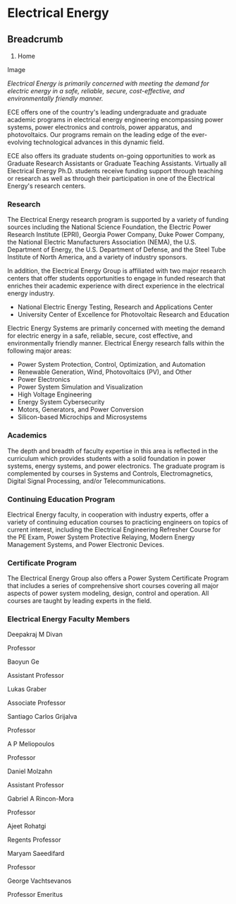 # Electrical Energy

## Breadcrumb

  1. Home

Image

_Electrical Energy is primarily concerned with meeting the demand for electric
energy in a safe, reliable, secure, cost-effective, and environmentally
friendly manner._

ECE offers one of the country's leading undergraduate and graduate academic
programs in electrical energy engineering encompassing power systems, power
electronics and controls, power apparatus, and photovoltaics. Our programs
remain on the leading edge of the ever-evolving technological advances in this
dynamic field.

ECE also offers its graduate students on-going opportunities to work as
Graduate Research Assistants or Graduate Teaching Assistants. Virtually all
Electrical Energy Ph.D. students receive funding support through teaching or
research as well as through their participation in one of the Electrical
Energy's research centers.

### Research

The Electrical Energy research program is supported by a variety of funding
sources including the National Science Foundation, the Electric Power Research
Institute (EPRI), Georgia Power Company, Duke Power Company, the National
Electric Manufacturers Association (NEMA), the U.S. Department of Energy, the
U.S. Department of Defense, and the Steel Tube Institute of North America, and
a variety of industry sponsors.

In addition, the Electrical Energy Group is affiliated with two major research
centers that offer students opportunities to engage in funded research that
enriches their academic experience with direct experience in the electrical
energy industry.

  * National Electric Energy Testing, Research and Applications Center
  * University Center of Excellence for Photovoltaic Research and Education

Electric Energy Systems are primarily concerned with meeting the demand for
electric energy in a safe, reliable, secure, cost effective, and
environmentally friendly manner. Electrical Energy research falls within the
following major areas:

  * Power System Protection, Control, Optimization, and Automation
  * Renewable Generation, Wind, Photovoltaics (PV), and Other
  * Power Electronics
  * Power System Simulation and Visualization
  * High Voltage Engineering
  * Energy System Cybersecurity
  * Motors, Generators, and Power Conversion
  * Silicon-based Microchips and Microsystems

### Academics

The depth and breadth of faculty expertise in this area is reflected in the
curriculum which provides students with a solid foundation in power systems,
energy systems, and power electronics. The graduate program is complemented by
courses in Systems and Controls, Electromagnetics, Digital Signal Processing,
and/or Telecommunications.

### Continuing Education Program

Electrical Energy faculty, in cooperation with industry experts, offer a
variety of continuing education courses to practicing engineers on topics of
current interest, including the Electrical Engineering Refresher Course for
the PE Exam, Power System Protective Relaying, Modern Energy Management
Systems, and Power Electronic Devices.

### Certificate Program

The Electrical Energy Group also offers a Power System Certificate Program
that includes a series of comprehensive short courses covering all major
aspects of power system modeling, design, control and operation. All courses
are taught by leading experts in the field.



### Electrical Energy Faculty Members



Deepakraj M Divan

Professor

Baoyun Ge

Assistant Professor

Lukas Graber

Associate Professor

Santiago Carlos Grijalva

Professor

A P Meliopoulos

Professor

Daniel Molzahn

Assistant Professor

Gabriel A Rincon-Mora

Professor

Ajeet Rohatgi

Regents Professor

Maryam Saeedifard

Professor

George Vachtsevanos

Professor Emeritus

